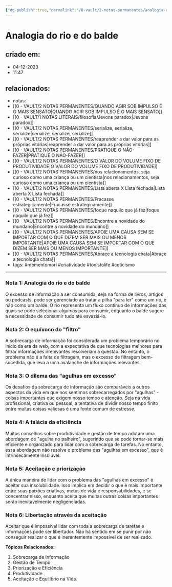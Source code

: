 ```yaml
---
{"dg-publish":true,"permalink":"/0-vault/2-notas-permanentes/analogia-do-rio-e-do-balde-para-entender-como-consumimos-informacao/","tags":["mementomori","criatividade","toolstolife","ceticismo"],"dgHomeLink":true,"dgShowLocalGraph":true,"dgShowFileTree":true,"dgEnableSearch":true,"noteIcon":""}
---
```


# Analogia do rio e do balde

## criado em: 
- 04-12-2023
- 11:47
## relacionados:
- notas: 
- [[0 - VAULT/2 NOTAS PERMANENTES/QUANDO AGIR SOB IMPULSO É O MAIS SENSATO\|QUANDO AGIR SOB IMPULSO É O MAIS SENSATO]]
- [[0 - VAULT/1 NOTAS LITERAIS/filosofia/Jevons paradox\|Jevons paradox]]
- [[0 - VAULT/2 NOTAS PERMANENTES/serialize, serialize, serialize\|serialize, serialize, serialize]]
- [[0 - VAULT/2 NOTAS PERMANENTES/reaprender a dar valor para as próprias vitórias\|reaprender a dar valor para as próprias vitórias]]
- [[0 - VAULT/2 NOTAS PERMANENTES/PRATIQUE O NÃO-FAZER\|PRATIQUE O NÃO-FAZER]]
- [[0 - VAULT/2 NOTAS PERMANENTES/O VALOR DO VOLUME FIXO DE PRODUTIVIDADE\|O VALOR DO VOLUME FIXO DE PRODUTIVIDADE]]
- [[0 - VAULT/2 NOTAS PERMANENTES/nos relacionamentos, seja curioso como uma criança ou um cientista\|nos relacionamentos, seja curioso como uma criança ou um cientista]]
- [[0 - VAULT/2 NOTAS PERMANENTES/Lista aberta X Lista fechada\|Lista aberta X Lista fechada]]
- [[0 - VAULT/2 NOTAS PERMANENTES/Fracasse estrategicamente\|Fracasse estrategicamente]]
- [[0 - VAULT/2 NOTAS PERMANENTES/foque naquilo que já fez\|foque naquilo que já fez]]
- [[0 - VAULT/2 NOTAS PERMANENTES/Encontre a novidade do mundano\|Encontre a novidade do mundano]]
- [[0 - VAULT/2 NOTAS PERMANENTES/APOIE UMA CAUSA SEM SE IMPORTAR COM O QUE DIZEM SER MAIS OU MENOS IMPORTANTE\|APOIE UMA CAUSA SEM SE IMPORTAR COM O QUE DIZEM SER MAIS OU MENOS IMPORTANTE]]
- [[0 - VAULT/2 NOTAS PERMANENTES/Abraçe a tecnologia chata\|Abraçe a tecnologia chata]]
- tags: #mementomori #criatividade #toolstolife #ceticismo
---
### Nota 1: Analogia do rio e do balde
O excesso de informação a ser consumida, seja na forma de livros, artigos ou podcasts, pode ser gerenciado ao tratar a pilha "para ler" como um rio, e não como um balde. O rio representa um fluxo contínuo de informações das quais se pode selecionar algumas para consumir, enquanto o balde sugere a necessidade de consumir tudo até esvaziá-lo.

### Nota 2: O equívoco do "filtro"
A sobrecarga de informação foi considerada um problema temporário no início da era da web, com a expectativa de que tecnologias melhores para filtrar informações irrelevantes resolveriam a questão. No entanto, o problema não é a falta de filtragem, mas o excesso de filtragem bem-sucedida, que leva a uma avalanche de informações relevantes.

### Nota 3: O dilema das "agulhas em excesso"
Os desafios da sobrecarga de informação são comparáveis a outros aspectos da vida em que nos sentimos sobrecarregados por "agulhas" - coisas importantes que exigem nosso tempo e atenção. Seja na vida profissional, criativa ou pessoal, a tentativa de dividir nosso tempo finito entre muitas coisas valiosas é uma fonte comum de estresse.

### Nota 4: A falácia da eficiência
Muitos conselhos sobre produtividade e gestão de tempo adotam uma abordagem de "agulha no palheiro", sugerindo que se pode tornar-se mais eficiente e organizado para lidar com a sobrecarga de tarefas. No entanto, essa abordagem não resolve o problema das "agulhas em excesso", que é intrinsecamente insolúvel.

### Nota 5: Aceitação e priorização
A única maneira de lidar com o problema das "agulhas em excesso" é aceitar sua insolubilidade. Isso implica em decidir o que é mais importante entre suas paixões criativas, metas de vida e responsabilidades, e se concentrar nisso, enquanto aceita que muitas outras coisas importantes serão inevitavelmente negligenciadas.

### Nota 6: Libertação através da aceitação
Aceitar que é impossível lidar com toda a sobrecarga de tarefas e informações pode ser libertador. Não há sentido em se punir por não conseguir realizar o que é inerentemente impossível de ser realizado.

**Tópicos Relacionados:**
1. Sobrecarga de Informação
2. Gestão de Tempo
3. Priorização e Eficiência
4. Produtividade
5. Aceitação e Equilíbrio na Vida.